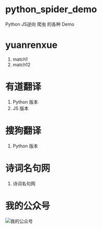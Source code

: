 # python_spider_demo

Python JS逆向 爬虫 的各种 Demo

# yuanrenxue

1. match1
2. match12

# 有道翻译

1. Python 版本
2. JS 版本

# 搜狗翻译

1. Python 版本

# 诗词名句网

1. 诗词名句网

# 我的公众号

![我的公众号](wechat.png "我的公众号")
